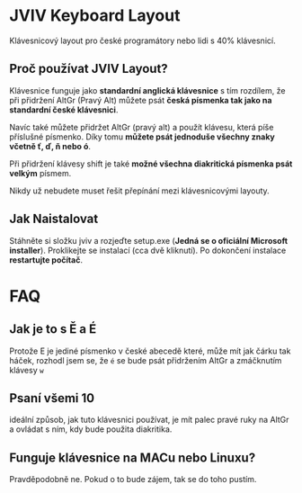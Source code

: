 # JVIV Keyboard Layout
Klávesnicový layout pro české programátory nebo lidi s 40% klávesnicí.

## Proč používat JVIV Layout?
Klávesnice funguje jako **standardní anglická klávesnice** s tím rozdílem, že při přidržení AltGr (Pravý Alt) můžete psát **česká písmenka tak jako na standardní české klávesnici**.

Navíc také můžete přidržet AltGr (pravý alt) a použít klávesu, která píše příslušné písmenko. Díky tomu **můžete psát jednoduše všechny znaky včetně ť, ď, ň nebo ó**.

Při přidržení klávesy shift je také **možné všechna diakritická písmenka psát velkým** písmem.

Nikdy už nebudete muset řešit přepínání mezi klávesnicovými layouty.

## Jak Naistalovat
Stáhněte si složku jviv a rozjeďte setup.exe (**Jedná se o oficiální Microsoft installer**).
Proklikejte se instalací (cca dvě kliknutí).
Po dokončení instalace **restartujte počítač**.

# FAQ

## Jak je to s Ě a É
Protože E je jediné písmenko v české abecedě které, může mít jak čárku tak háček, rozhodl jsem se, že `é` se bude psát přidržením AltGr a zmáčknutím klávesy `w`

## Psaní všemi 10
ideální způsob, jak tuto klávesnici používat, je mít palec pravé ruky na AltGr a ovládat s ním, kdy bude použita diakritika.

## Funguje klávesnice na MACu nebo Linuxu?
Pravděpodobně ne. Pokud o to bude zájem, tak se do toho pustím.
